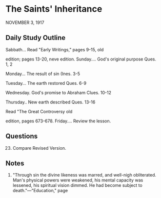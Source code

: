 # The Saints' Inheritance
NOVEMBER 3, 1917

## Daily Study Outline

Sabbath... Read "Early Writings," pages 9-15, old

edition; pages 13-20, neve edition. Sunday.... God's original purpose Ques. 1, 2

Monday... The result of sin (Ines. 3-5

Tuesday... The earth restored Ques. 6-9

Wednesday. God's promise to Abraham Clues. 10-12

Thursday.. New earth described Ques. 13-16

Read "The Great Controversy old

edition, pages 673-678. Friday.... Review the lesson.

## Questions

23. Compare Revised Version.

## Notes

1. "Through sin the divine likeness was marred, and well-nigh obliterated. Man's physical powers were weakened, his mental capacity was lessened, his spiritual vision dimmed. He had become subject to death."—"Education," page

